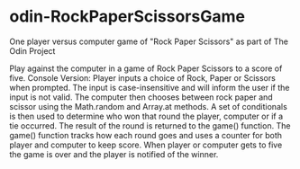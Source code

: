 # odin-RockPaperScissorsGame
One player versus computer game of "Rock Paper Scissors" as part of The Odin Project

Play against the computer in a game of Rock Paper Scissors to a score of five. 
Console Version:
Player inputs a choice of Rock, Paper or Scissors when prompted. The input is case-insensitive and will inform the user if the input is not valid. The computer then chooses between rock paper and scissor using the Math.random and Array.at methods. A set of conditionals is then used to determine who won that round the player, computer or if a tie occurred. The result of the round is returned to the game() function. The game() function tracks how each round goes and uses a counter for both player and computer to keep score. When player or computer gets to five the game is over and the player is notified of the winner. 
